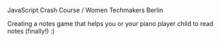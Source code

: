 JavaScript Crash Course / Women Techmakers Berlin

Creating a notes game that helps you or your piano player child to read notes (finally!) :)